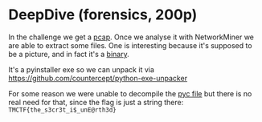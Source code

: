 # DeepDive (forensics, 200p)

In the challenge we get a [pcap](DeepDive.pcap).
Once we analyse it with NetworkMiner we are able to extract some files.
One is interesting because it's supposed to be a picture, and in fact it's a [binary](mausoleum.exe).

It's a pyinstaller exe so we can unpack it via https://github.com/countercept/python-exe-unpacker

For some reason we were unable to decompile the [pyc file](mausoleum.pyc) but there is no real need for that, since the flag is just a string there: `TMCTF{the_s3cr3t_i$_unE@rth3d}`
